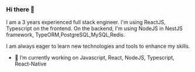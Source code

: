 ### Hi there 👋

<!--
**BugraTuncer/bugratuncer** is a ✨ _special_ ✨ repository because its `README.md` (this file) appears on your GitHub profile.

Here are some ideas to get you started:

- 🔭 I’m currently working on ...
- 🌱 I’m currently learning ...
- 👯 I’m looking to collaborate on ...
- 🤔 I’m looking for help with ...
- 💬 Ask me about ...
- 📫 How to reach me: ...
- 😄 Pronouns: ...
- ⚡ Fun fact: ...
-->

I am a 3 years experienced full stack engineer. I'm using ReactJS, Typescript on the frontend. On the backend, I'm using NodeJS in NestJS framework, TypeORM,PostgreSQL,MySQL,Redis.

I am always eager to learn new technologies and tools to enhance my skills.


- 🔭 I’m currently working on Javascript, React, NodeJS, Typescript, React-Native

